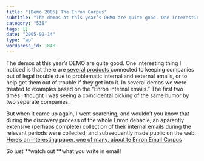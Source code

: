 ```yaml
---
title: "[Demo 2005] The Enron Corpus"
subtitle: "The demos at this year’s DEMO are quite good. One interesting thing I noticed is that there are [sev..."
category: "538"
tags: []
date: "2005-02-14"
type: "wp"
wordpress_id: 1848
---
```

The demos at this year’s DEMO are quite good. One interesting thing I noticed is that there are [several](http://www.demo.com/demo2/demonstrators/audiotriev.html) [products ](http://www.demo.com/demo2/demonstrators/fortiva.html)connected to keeping companies out of legal trouble due to problematic internal and external emails, or to help get them out of trouble if they get into it.
In several demos we were treated to examples based on the “Enron internal emails.” The first two times I thought I was seeing a coincidental picking of the same humor by two seperate companies. 

But when it came up again, I went searching, and wouldn’t you know that during the discovery process of the whole Enron debacle, an aparently extensive (perhaps complete) collection of their internal emails during the relevant periods were collected, and subsequently made public on the web. [Here’s an interesting paper, one of many, about te Enron Email Corpus](http://www.ceas.cc/papers-2004/168.pdf)

So just **watch out **what you write in email!